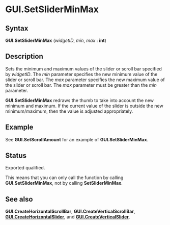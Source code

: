 
# GUI.SetSliderMinMax

## Syntax
**GUI.SetSliderMinMax** (_widgetID_, _min_, _max_ : **int**)

## Description
Sets the minimum and maximum values of the slider or scroll bar specified by _widgetID_. The _min_ parameter specifies the new minimum value of the slider or scroll bar. The _max_ parameter specifies the new maximum value of the slider or scroll bar. The _max_ parameter must be greater than the _min_ parameter.

**GUI.SetSliderMinMax** redraws the thumb to take into account the new minimum and maximum. If the current value of the slider is outside the new minimum/maximum, then the value is adjusted appropriately.


## Example
See **GUI.SetScrollAmount** for an example of **GUI.SetSliderMinMax**.


## Status
Exported qualified.

This means that you can only call the function by calling **GUI.SetSliderMinMax**, not by calling **SetSliderMinMax**.


## See also
**GUI.CreateHorizontalScrollBar**, **GUI.CreateVerticalScrollBar**, **[GUI.CreateHorizontalSlider](gui_createhorizontalslider.html)**, and **[GUI.CreateVerticalSlider](gui_createverticalslider.html)**.

